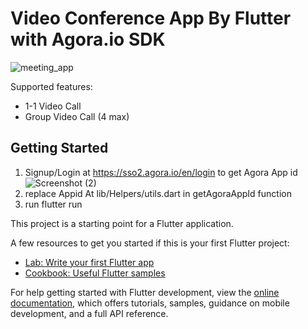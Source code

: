 # Video Conference App By Flutter with Agora.io SDK
![meeting_app](https://user-images.githubusercontent.com/66944039/186141870-731ee5f4-7507-4d9e-9c81-34e740487cce.png)

Supported features:
- 1-1 Video Call
- Group Video Call (4 max)

## Getting Started

1. Signup/Login at https://sso2.agora.io/en/login to get Agora App id
![Screenshot (2)](https://user-images.githubusercontent.com/66944039/186141705-0e4f47b9-a95b-468b-b6ad-a38ebf4dbec3.png)
2. replace Appid At lib/Helpers/utils.dart in getAgoraAppId function
3. run flutter run

This project is a starting point for a Flutter application.

A few resources to get you started if this is your first Flutter project:

- [Lab: Write your first Flutter app](https://docs.flutter.dev/get-started/codelab)
- [Cookbook: Useful Flutter samples](https://docs.flutter.dev/cookbook)

For help getting started with Flutter development, view the
[online documentation](https://docs.flutter.dev/), which offers tutorials,
samples, guidance on mobile development, and a full API reference.
